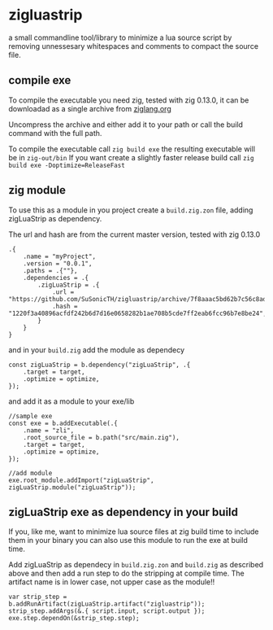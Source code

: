 # zigluastrip
a small commandline tool/library to minimize a lua source script by removing unnessesary whitespaces and comments to compact the source file.

## compile exe
To compile the executable you need zig, tested with zig 0.13.0, it can be downloadad as a single archive from [ziglang.org](https://ziglang.org/download/)

Uncompress the archive and either add it to your path or call the build command with the full path.

To compile the executable call `zig build exe` the resulting executable will be in `zig-out/bin` If you want create a slightly faster release build call `zig build exe -Doptimize=ReleaseFast`

## zig module
To use this as a module in you project create a `build.zig.zon` file, adding zigLuaStrip as dependency.

The url and hash are from the current master version, tested with zig 0.13.0

```zig
.{ 
    .name = "myProject", 
    .version = "0.0.1", 
    .paths = .{""},
    .dependencies = .{ 
        .zigLuaStrip = .{
            .url = "https://github.com/SuSonicTH/zigluastrip/archive/7f8aaac5bd62b7c56c8ad06ed18685599f948d50.tar.gz",
            .hash = "1220f3a40896acfdf242b6d7d16e0658282b1ae708b5cde7ff2eab6fcc96b7e8be24",
        } 
    } 
}
```

and in your `build.zig` add the module as dependecy
```zig
const zigLuaStrip = b.dependency("zigLuaStrip", .{
    .target = target,
    .optimize = optimize,
});
```

and add it as a module to your exe/lib
```zig
//sample exe
const exe = b.addExecutable(.{
    .name = "zli",
    .root_source_file = b.path("src/main.zig"),
    .target = target,
    .optimize = optimize,
});

//add module
exe.root_module.addImport("zigLuaStrip", zigLuaStrip.module("zigLuaStrip"));
```

## zigLuaStrip exe as dependency in your build
If you, like me, want to minimize lua source files at zig build time to include them in your binary you can also use this module to run the exe at build time.

Add zigLuaStrip as dependecy in `build.zig.zon` and `build.zig` as described above and then add a run step to do the stripping at compile time.
The artifact name is in lower case, not upper case as the module!!

```zig
var strip_step = b.addRunArtifact(zigLuaStrip.artifact("zigluastrip"));
strip_step.addArgs(&.{ script.input, script.output });
exe.step.dependOn(&strip_step.step);
```

